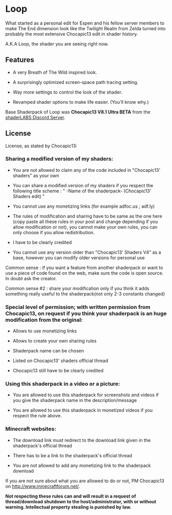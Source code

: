 # Loop
What started as a personal edit for Espen and his fellow server members to make The End dimension look like the Twilight Realm from Zelda
turned into probably the most extensive Chocapic13 edit in shader history.

A.K.A Loop, the shader you are seeing right now.

## **Features**

- A very Breath of The Wild inspired look.

- A surprisingly optimized screen-space path tracing setting.

- Way more settings to control the look of the shader. 

- Revamped shader options to make life easier. (You'll know why.)

Base Shaderpack of Loop was **Chocapic13 V8.1 Ultra BETA** from the [shaderLABS Discord Server](https://discord.gg/RpzWN9S). 

## **License**
License, as stated by Chocapic13:

### **Sharing a modified version of my shaders:**

* You are not allowed to claim any of the code included in "Chocapic13' shaders" as your own

* You can share a modified version of my shaders if you respect the following title scheme : " -Name of the shaderpack- (Chocapic13' Shaders edit) "

* You cannot use any monetizing links (for example adfoc.us ; adf.ly)

* The rules of modification and sharing have to be same as the one here (copy paste all these rules in your post and change depending if you allow modification or not), you cannot make your own rules, you can only choose if you allow redistribution.

* I have to be clearly credited

* You cannot use any version older than "Chocapic13' Shaders V4" as a base, however you can modify older versions for personal use

Common sense : if you want a feature from another shaderpack or want to use a piece of code found on the web, make sure the code is open source. In doubt ask the creator.

Common sense #2 : share your modification only if you think it adds something really useful to the shaderpack(not only 2-3 constants changed)

### **Special level of permission; with written permission from Chocapic13, on request if you think your shaderpack is an huge modification from the original:**

* Allows to use monetizing links

* Allows to create your own sharing rules

* Shaderpack name can be chosen

* Listed on Chocapic13' shaders official thread

* Chocapic13 still have to be clearly credited


### **Using this shaderpack in a video or a picture:**

* You are allowed to use this shaderpack for screenshots and videos if you give the shaderpack name in the description/message

* You are allowed to use this shaderpack in monetized videos if you respect the rule above.


### **Minecraft websites:**

* The download link must redirect to the download link given in the shaderpack's official thread

* There has to be a link to the shaderpack's official thread

* You are not allowed to add any monetizing link to the shaderpack download


If you are not sure about what you are allowed to do or not, PM Chocapic13 on http://www.minecraftforum.net/.

**Not respecting these rules can and will result in a request of thread/download shutdown to the host/administrator, with or without warning. Intellectual property stealing is punished by law.**
